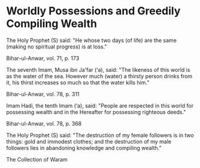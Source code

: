 Worldly Possessions and Greedily Compiling Wealth
=================================================

The Holy Prophet (S) said: "He whose two days (of life) are the same
(making no spiritual progress) is at loss."

Bihar-ul-Anwar, vol. 71, p. 173

The seventh Imam, Musa ibn Ja'far (‘a), said: "The likeness of this
world is as the water of the sea. However much (water) a thirsty person
drinks from it, his thirst increases so much so that the water kills
him."

Bihar-ul-Anwar, vol. 78, p. 311

Imam Hadi, the tenth Imam (‘a), said: "People are respected in this
world for possessing wealth and in the Hereafter for possessing
righteous deeds."

Bihar-ul-Anwar, vol. 78, p. 368

The Holy Prophet (S) said: "The destruction of my female followers is in
two things: gold and immodest clothes; and the destruction of my male
followers lies in abandoning knowledge and compiling wealth."

The Collection of Waram


